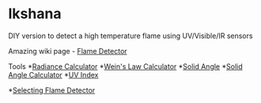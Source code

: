 # Ikshana
DIY version to detect a high temperature flame using UV/Visible/IR sensors



Amazing wiki page - [Flame Detector](https://en.wikipedia.org/wiki/Flame_detector)

Tools
*[Radiance Calculator](https://astrogeology.usgs.gov/tools/thermal-radiance-calculator/)
*[Wein's Law Calculator](https://www.omnicalculator.com/physics/wiens-law)
*[Solid Angle](https://en.wikipedia.org/wiki/Solid_angle)
*[Solid Angle Calculator](https://rechneronline.de/winkel/solid-angle.php)
*[UV Index](https://en.wikipedia.org/wiki/Ultraviolet_index)

*[Selecting Flame Detector](https://github.com/wcklyaditya/ikshana/blob/main/reading_material/07_2000.pdf)
